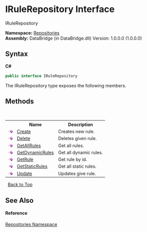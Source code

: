 # IRuleRepository Interface
 

IRuleRepository

**Namespace:**&nbsp;<a href="e0edd2e7-f86c-850a-35e3-670eb5412ec9">Repositories</a><br />**Assembly:**&nbsp;DataBridge (in DataBridge.dll) Version: 1.0.0.0 (1.0.0.0)

## Syntax

**C#**<br />
``` C#
public interface IRuleRepository
```

The IRuleRepository type exposes the following members.


## Methods
&nbsp;<table><tr><th></th><th>Name</th><th>Description</th></tr><tr><td>![Public method](media/pubmethod.gif "Public method")</td><td><a href="d443fcfa-33b9-45a6-8980-0783a577c3d6">Create</a></td><td>
Creates new rule.</td></tr><tr><td>![Public method](media/pubmethod.gif "Public method")</td><td><a href="ec4cc9d0-a88c-64e4-650e-b99592a5aeaa">Delete</a></td><td>
Deletes given rule.</td></tr><tr><td>![Public method](media/pubmethod.gif "Public method")</td><td><a href="d2b9502d-36fe-c639-569f-99e5beb01bc5">GetAllRules</a></td><td>
Get all rules.</td></tr><tr><td>![Public method](media/pubmethod.gif "Public method")</td><td><a href="3d7025a0-23d1-2d94-004c-c8c9346c67dd">GetDynamicRules</a></td><td>
Get all dynamic rules.</td></tr><tr><td>![Public method](media/pubmethod.gif "Public method")</td><td><a href="ba799da3-861a-56d6-ffb5-115ffeb40781">GetRule</a></td><td>
Get rule by id.</td></tr><tr><td>![Public method](media/pubmethod.gif "Public method")</td><td><a href="f1646b50-6add-efe2-4f51-442cab8af129">GetStaticRules</a></td><td>
Get all static rules.</td></tr><tr><td>![Public method](media/pubmethod.gif "Public method")</td><td><a href="56e59848-c631-b3ca-a5d9-fed1f12fd879">Update</a></td><td>
Updates give rule.</td></tr></table>&nbsp;
<a href="#irulerepository-interface">Back to Top</a>

## See Also


#### Reference
<a href="e0edd2e7-f86c-850a-35e3-670eb5412ec9">Repositories Namespace</a><br />